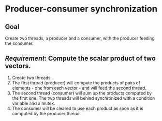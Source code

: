 # Producer-consumer synchronization

## Goal

Create two threads, a producer and a consumer, with the producer feeding the consumer.

## **_Requirement_**: Compute the scalar product of two vectors.

1. Create two threads. 
2. The first thread (producer) will compute the products of pairs of elements - one from each vector - and will feed the second thread. 
3. The second thread (consumer) will sum up the products computed by the first one. The two threads will behind synchronized with a condition variable and a mutex. 
4. The consumer will be cleared to use each product as soon as it is computed by the producer thread.
